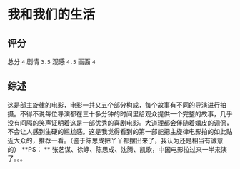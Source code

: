# 我和我们的生活

## 评分

总分 `4`
剧情 `3.5`
观感 `4.5`
画面 `4`

## 综述

这是部主旋律的电影，电影一共又五个部分构成，每个故事有不同的导演进行拍摄。不得不说每位导演都在三十多分钟的时间里给观众提供一个完整的故事，几乎没有间隔的笑声证明着这是一部优秀的喜剧电影。大道理都会伴随着嬉皮的调侃，不会让人感到生硬的尴尬感。这是我觉得看到的第一部能把主旋律电影拍的如此贴近大众的，推荐一看。（鉴于陈思成把丫丫都摆出来了，我认为还是相当有诚意的）
**PS： ** 张艺谋、徐峥、陈思成、沈腾、凯歌，中国电影拉过来一半来演了。。。
